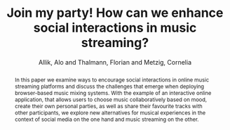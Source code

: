 ---
title: "Join my party! How can we enhance social interactions in music streaming?"
abstract: "In this paper we examine ways to encourage social interactions in online music streaming platforms and discuss the challenges that emerge when deploying  browser-based music mixing systems. With the example of an interactive online application, that allows users to choose music collaboratively based on mood, create their own personal parties, as well as share their favourite tracks with other participants, we explore new alternatives for musical experiences in the context of social media on the one hand and music streaming on the other."
address: "Trondheim"
booktitle: "Proceedings of the International Web Audio Conference 2019"
editor: "Xambó, Anna and Martín, Sara R. and Roma, Gerard"
month: "December"
publisher: "NTNU"
series: "WAC'19"
pages: ""
ID: "22"
author: "Allik, Alo and Thalmann, Florian and Metzig, Cornelia"
webAuthor: "Alo Allik, Florian Thalmann, Cornelia Metzig"
track: "Paper"
year: "2019"
tags: year2019
media: "https://youtu.be/v5RnOQleS0A"
pdflink: "/_data/papers/pdf/2019/2019_22.pdf"
ISSN: "2663-5844"
---